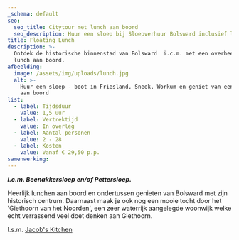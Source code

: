 ```yaml
---
_schema: default
seo:
  seo_title: Citytour met lunch aan boord
  seo_description: Huur een sloep bij Sloepverhuur Bolsward inclusief lunch aan boord
title: Floating Lunch
description: >-
  Ontdek de historische binnenstad van Bolsward  i.c.m. met een overheerlijke
  lunch aan boord. 
afbeelding:
  image: /assets/img/uploads/lunch.jpg
  alt: >-
    Huur een sloep - boot in Friesland, Sneek, Workum en geniet van een lunch
    aan boord
list:
  - label: Tijdsduur
    value: 1,5 uur
  - label: Vertrektijd
    value: In overleg
  - label: Aantal personen
    value: 2 - 28
  - label: Kosten
    value: Vanaf € 29,50 p.p.
samenwerking:
---
```


***I.c.m. Beenakkersloep en/of Pettersloep.***

Heerlijk lunchen aan boord en ondertussen genieten van Bolsward met zijn historisch centrum. Daarnaast maak je ook nog een mooie tocht door het 'Giethoorn van het Noorden', een zeer waterrijk aangelegde woonwijk welke echt verrassend veel doet denken aan Giethoorn.

I.s.m. <a target="_blank" rel="noopener" href="https://www.jacobskitchen.nl">Jacob's Kitchen</a>
